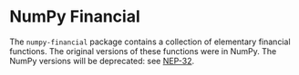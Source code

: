 # NumPy Financial

The `numpy-financial` package contains a collection of elementary financial functions.
The original versions of these functions were in NumPy.
The NumPy versions will be deprecated:
see [NEP-32](https://numpy.org/neps/nep-0032-remove-financial-functions.html).

